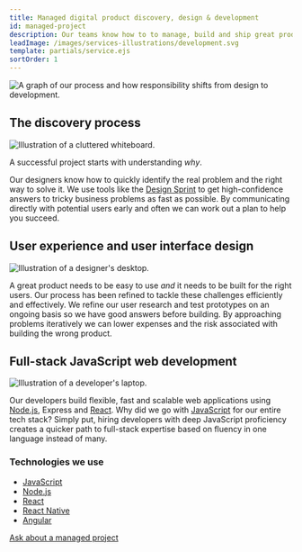 ```yaml
---
title: Managed digital product discovery, design & development
id: managed-project
description: Our teams know how to to manage, build and ship great products for web and mobile. Whether you’re getting your first app out the door or you need an outside team’s perspective and focus, our people have a track record of delivering great work efficiently.
leadImage: /images/services-illustrations/development.svg
template: partials/service.ejs
sortOrder: 1
---
```


<picture>
  <source media="(min-width: 700px)" srcset="/images/services-illustrations/process-graph-wide.svg">
  <img src="/images/services-illustrations/process-graph-narrow.svg" alt="A graph of our process and how responsibility shifts from design to development.">
</picture>

<h2 class="text-heading-two">The discovery process</h2>

<div class="card-image--hang-right-wide">
  <img src="/images/services-illustrations/discovery.svg" alt="Illustration of a cluttered whiteboard." />
</div>

<p>A successful project starts with understanding <em>why</em>.</p>

<p>Our designers know how to quickly identify the real problem and the right way to solve it. We use tools like the <a href="http://www.gv.com/sprint/">Design Sprint</a> to get high-confidence answers to tricky business problems as fast as possible. By communicating directly with potential users early and often we can work out a plan to help you succeed.</p>

<h2 class="text-heading-two">User experience and user interface design</h2>

<div class="card-image--hang-right-wide">
  <img src="/images/services-illustrations/design.svg" alt="Illustration of a designer's desktop." />
</div>

<p>A great product needs to be easy to use <em>and</em> it needs to be built for the right users. Our process has been refined to tackle these challenges efficiently and effectively. We refine our user research and test prototypes on an ongoing basis so we have good answers before building. By approaching problems iteratively we can lower expenses and the risk associated with building the wrong product.</p>

<h2 class="text-heading-two">Full-stack JavaScript web development</h2>

<div class="card-image--hang-right-wide">
  <img src="/images/services-illustrations/development.svg" alt="Illustration of a developer's laptop." />
</div>

<p>Our developers build flexible, fast and scalable web applications using <a href="/technologies/node/">Node.js</a>, Express and <a href="/technologies/react/">React</a>. Why did we go with <a href="/technologies/javascript/">JavaScript</a> for our entire tech stack? Simply put, hiring developers with deep JavaScript proficiency creates a quicker path to full-stack expertise based on fluency in one language instead of many.</p>

<h3 class="text-heading-three">Technologies we use</h3>

<ul>
  <li><a href="/technologies/javascript/">JavaScript</a></li>
  <li><a href="/technologies/node/">Node.js</a></li>
  <li><a href="/technologies/react/">React</a></li>
  <li><a href="/technologies/react-native/">React Native</a></li>
  <li><a href="/technologies/angular/">Angular</a></li>
</ul>

<a class="button--default" href="/contact">Ask about a managed project</a>
